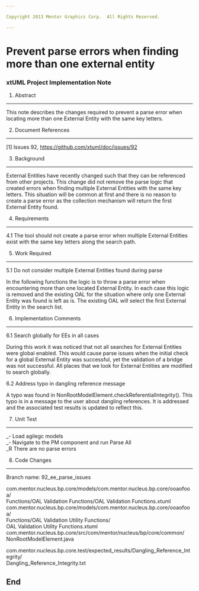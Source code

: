 ```yaml
---

Copyright 2013 Mentor Graphics Corp.  All Rights Reserved.

---
```


# Prevent parse errors when finding more than one external entity
### xtUML Project Implementation Note

1. Abstract
-----------
This note describes the changes required to prevent a parse error
when locating more than one External Entity with the same key letters.

2. Document References
----------------------
[1] Issues 92, https://github.com/xtuml/doc/issues/92   

3. Background
-------------
External Entities have recently changed such that they can be referenced from
other projects.  This change did not remove the parse logic that created errors
when finding multiple External Entities with the same key letters.  This
situation will be common at first and there is no reason to create a parse error
as the collection mechanism will return the first External Entity found.

4. Requirements
---------------
4.1 The tool should not create a parse error when multiple External Entities
exist with the same key letters along the search path.

5. Work Required
----------------
5.1 Do not consider multiple External Entities found during parse

In the following functions the logic is to throw a parse error when encountering
more than one located External Entity.  In each case this logic is removed and
the existing OAL for the situation where only one External Entity was found is
left as is.  The existing OAL will select the first External Entity in the
search list.

6. Implementation Comments
--------------------------
6.1 Search globally for EEs in all cases

During this work it was noticed that not all searches for External Entities were
global enabled.  This would cause parse issues when the initial check for a
global External Entity was successful, yet the validation of a bridge was not
successful.  All places that we look for External Entities are modified to
search globally.

6.2 Address typo in dangling reference message

A typo was found in NonRootModelElement.checkReferentialIntegrity().  This typo
is in a message to the user about dangling references.  It is addressed and the
associated test results is updated to reflect this.

7. Unit Test
------------
_- Load agilegc models   
_- Navigate to the PM component and run Parse All   
_R There are no parse errors   

8. Code Changes
---------------
Branch name: 92_ee_parse_issues   

com.mentor.nucleus.bp.core/models/com.mentor.nucleus.bp.core/ooaofooa/  
	Functions/OAL Validation Functions/OAL Validation Functions.xtuml  
com.mentor.nucleus.bp.core/models/com.mentor.nucleus.bp.core/ooaofooa/  
	Functions/OAL Validation Utility Functions/  
	OAL Validation Utility Functions.xtuml  
com.mentor.nucleus.bp.core/src/com/mentor/nucleus/bp/core/common/  
	NonRootModelElement.java  

com.mentor.nucleus.bp.core.test/expected_results/Dangling_Reference_Integrity/  
	Dangling_Reference_Integrity.txt

End
---


